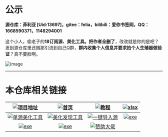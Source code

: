 # 公示

**源仓库：菲利亚 [Uid:13697]，gitee：felia，bilibili：爱你书签网，QQ：1668590371，1148294001**

这个小人。偷老子的**18订阅源、美化工具。把作者全删了**，改改就是你的是吧？发到源仓库里还搁那引流到自己Q群，**群内收集个人信息并要求拍个人生殖器做验证**？真不要脸啊。

![image](https://cdn.jsdelivr.net/gh/oli-fa/YueDuBackup/img/doc/146641534-428d461b-5dbc-44d0-ac4a-a92a237f36b1.png)


---



# 本仓库相关链接

| [![项目地址](https://img.shields.io/badge/GitHub-项目地址-66ccff)](https://github.com/oli-fa/YueDuBackup/) | [![首页](https://img.shields.io/badge/首页-首页-E5C681)](https://oli-fa.github.io/YueDuBackup/) | [![教程](https://img.shields.io/badge/教程-小白入门-46954A)](https://oli-fa.github.io/YueDuBackup/) | [![xlsx](https://img.shields.io/badge/下载-资源整理-red)](https://github.com/oli-fa/YueDuBackup/blob/master/%E6%95%B0%E6%8D%AE%E6%95%B4%E7%90%86.xlsx) |
| :----------------------------------------------------------: | :----------------------------------------------------------: | :----------------------------------------------------------: | :----------------------------------------------------------: |
| [![单源美化工具](https://img.shields.io/badge/工具-单源美化发现-015DA0)](https://oli-fa.github.io/YueDuBackup/tool) | [![美化发现工具](https://img.shields.io/badge/工具-批量美化发现-015DA0)](https://oli-fa.github.io/YueDuBackup/tool1) | [![一键导入源](https://img.shields.io/badge/工具-一键导入源-015DA0)](https://oli-fa.github.io/YueDuBackup/import) |[![exe](https://img.shields.io/badge/exe-书源校验工具-015DA0)](https://github.com/oli-fa/YueDuBackup/tree/master/Tool/checkBookSource.exe) | 
| [![exe](https://img.shields.io/badge/exe-批量美化发现-015DA0)](https://github.com/oli-fa/YueDuBackup/tree/master/Tool/toBeautify.exe) | [![exe](https://img.shields.io/badge/releases-版本发布-aec7ec)](https://github.com/oli-fa/YueDuBackup/releases)  | [![赞助大佬](https://img.shields.io/badge/微信-赞助大佬-2aad69)](https://oli-fa.github.io/YueDuBackup/sponsor)| 